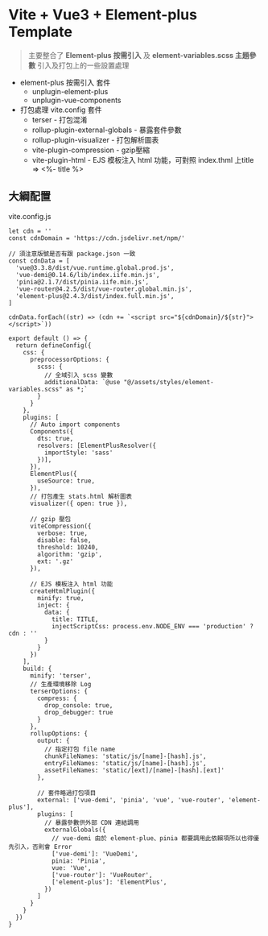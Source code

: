# Vite + Vue3 + Element-plus Template

> 主要整合了 **Element-plus 按需引入** 及 **element-variables.scss 主題參數** 引入及打包上的一些設置處理

* element-plus 按需引入 套件
    - unplugin-element-plus
    - unplugin-vue-components
* 打包處理 vite.config 套件
    - terser - 打包混淆
    - rollup-plugin-external-globals - 暴露套件參數
    - rollup-plugin-visualizer - 打包解析圖表
    - vite-plugin-compression - gzip壓縮
    - vite-plugin-html - EJS 模板注入 html 功能，可對照 index.thml 上title => <%- title %>

## 大綱配置
vite.config.js
```javaScript=
let cdn = ''
const cdnDomain = 'https://cdn.jsdelivr.net/npm/'

// 須注意版號是否有跟 package.json 一致
const cdnData = [
  'vue@3.3.8/dist/vue.runtime.global.prod.js',
  'vue-demi@0.14.6/lib/index.iife.min.js',
  'pinia@2.1.7/dist/pinia.iife.min.js',
  'vue-router@4.2.5/dist/vue-router.global.min.js',
  'element-plus@2.4.3/dist/index.full.min.js',
]

cdnData.forEach((str) => (cdn += `<script src="${cdnDomain}/${str}"></script>`))

export default () => {
  return defineConfig({
    css: {
      preprocessorOptions: {
        scss: {
          // 全域引入 scss 變數
          additionalData: `@use "@/assets/styles/element-variables.scss" as *;`
        }
      }
    },
    plugins: [
      // Auto import components
      Components({
        dts: true,
        resolvers: [ElementPlusResolver({
          importStyle: 'sass'
        })],
      }),
      ElementPlus({
        useSource: true,
      }),
      // 打包產生 stats.html 解析圖表
      visualizer({ open: true }),

      // gzip 壓包
      viteCompression({
        verbose: true,
        disable: false,
        threshold: 10240,
        algorithm: 'gzip',
        ext: '.gz'
      }),

      // EJS 模板注入 html 功能
      createHtmlPlugin({
        minify: true,
        inject: {
          data: {
            title: TITLE,
            injectScriptCss: process.env.NODE_ENV === 'production' ? cdn : ''
          }
        }
      })
    ],
    build: {
      minify: 'terser',
      // 生產環境移除 Log
      terserOptions: {
        compress: {
          drop_console: true,
          drop_debugger: true
        }
      },
      rollupOptions: {
        output: {
          // 指定打包 file name
          chunkFileNames: 'static/js/[name]-[hash].js',
          entryFileNames: 'static/js/[name]-[hash].js',
          assetFileNames: 'static/[ext]/[name]-[hash].[ext]'
        },
    
        // 套件略過打包項目
        external: ['vue-demi', 'pinia', 'vue', 'vue-router', 'element-plus'],
        plugins: [
          // 暴露參數供外部 CDN 連結調用
          externalGlobals({
            // vue-demi 由於 element-plue、pinia 都要調用此依賴項所以也得優先引入，否則會 Error
            ['vue-demi']: 'VueDemi',
            pinia: 'Pinia',
            vue: 'Vue',
            ['vue-router']: 'VueRouter',
            ['element-plus']: 'ElementPlus',
          })
        ]
      }
    }
  })
}

```